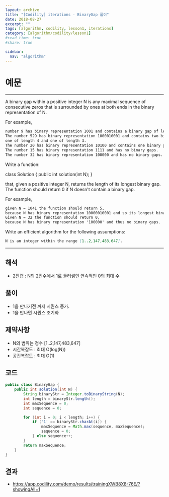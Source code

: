 ```yaml
---
layout: archive
title: "[Codility] iterations - BinaryGap 풀이"
date: 2018-08-27
excerpt: ""
tags: [algorithm, codility, lesson1, iterations]
category: [algorithm/codility/lesson1]
#read_time: true
#share: true

sidebar:
  nav: "algorithm"
---
```


# 예문

* * *

A binary gap within a positive integer N is any maximal sequence of consecutive zeros that is surrounded by ones at both ends in the binary representation of N.

For example,

``` markdown
number 9 has binary representation 1001 and contains a binary gap of length 2.
The number 529 has binary representation 1000010001 and contains two binary gaps:
one of length 4 and one of length 3.
The number 20 has binary representation 10100 and contains one binary gap of length 1.
The number 15 has binary representation 1111 and has no binary gaps.
The number 32 has binary representation 100000 and has no binary gaps.
```

Write a function:

class Solution { public int solution(int N); }

that, given a positive integer N, returns the length of its longest binary gap. The function should return 0 if N doesn't contain a binary gap.

For example,

``` markdown
given N = 1041 the function should return 5,
because N has binary representation 10000010001 and so its longest binary gap is of length 5.
Given N = 32 the function should return 0,
because N has binary representation '100000' and thus no binary gaps.
```

Write an efficient algorithm for the following assumptions:

``` markdown
N is an integer within the range [1..2,147,483,647].
```

* * *

## 해석

* 2진갭 : N의 2진수에서 1로 둘러쌓인 연속적인 0의 최대 수

## 풀이

* 1을 만나기전 까지 시퀀스 증가.
* 1을 만나면 시퀀스 초기화

## 제약사항

* N의 범위는 정수 [1..2,147,483,647]
* 시간복잡도 : 최대 O(log(N))
* 공간복잡도 : 최대 O(1)

## 코드

``` java
public class BinaryGap {
    public int solution(int N) {
        String binaryStr = Integer.toBinaryString(N);
        int length = binaryStr.length();
        int maxSequence = 0;
        int sequence = 0;

        for (int i = 0; i < length; i++) {
            if ('1' == binaryStr.charAt(i)) {
                maxSequence = Math.max(sequence, maxSequence);
                sequence = 0;
            } else sequence++;
        }
        return maxSequence;
    }
}
```

## 결과

* <https://app.codility.com/demo/results/trainingXWB8X8-76E/?showingAll=1>